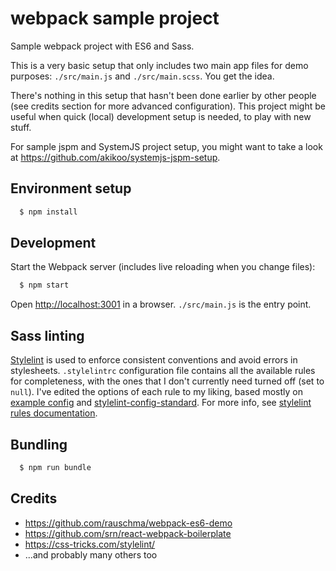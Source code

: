 # webpack sample project 
 
Sample webpack project with ES6 and Sass.

This is a very basic setup that only includes two main app files for demo purposes: `./src/main.js` and `./src/main.scss`. You get the idea.

There's nothing in this setup that hasn't been done earlier by other people (see credits section for more advanced configuration).
This project might be useful when quick (local) development setup is needed, to play with new stuff.

For sample jspm and SystemJS project setup, you might want to take a look at https://github.com/akikoo/systemjs-jspm-setup.

## Environment setup 

```sh
  $ npm install
```

## Development

Start the Webpack server (includes live reloading when you change files):

```sh
  $ npm start
```

Open [http://localhost:3001](http://localhost:3001) in a browser. `./src/main.js` is the entry point.

## Sass linting

[Stylelint](http://stylelint.io/) is used to enforce consistent conventions and avoid errors in stylesheets.
`.stylelintrc` configuration file contains all the available rules for completeness, with the ones that I don't currently need turned off (set to `null`).
I've edited the options of each rule to my liking, based mostly on [example config](http://stylelint.io/user-guide/example-config/) and [stylelint-config-standard](https://github.com/stylelint/stylelint-config-standard).
For more info, see [stylelint rules documentation](https://github.com/stylelint/stylelint/blob/master/docs/user-guide/rules.md).

## Bundling 

```sh
  $ npm run bundle
```

## Credits

- https://github.com/rauschma/webpack-es6-demo
- https://github.com/srn/react-webpack-boilerplate
- https://css-tricks.com/stylelint/
- ...and probably many others too